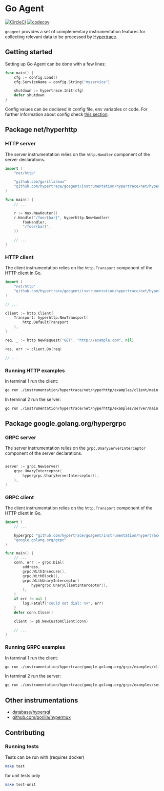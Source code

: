 # Go Agent

[![CircleCI](https://circleci.com/gh/hypertrace/goagent/tree/main.svg?style=svg)](https://circleci.com/gh/hypertrace/goagent/tree/main)
[![codecov](https://codecov.io/gh/hypertrace/goagent/branch/master/graph/badge.svg)](https://codecov.io/gh/hypertrace/goagent)

`goagent` provides a set of complementary instrumentation features for collecting relevant data to be processed by [Hypertrace](https://hypertrace.org).

## Getting started

Setting up Go Agent can be done with a few lines:

```go
func main() {
    cfg := config.Load()
    cfg.ServiceName = config.String("myservice")

    shutdown := hypertrace.Init(cfg)
    defer shutdown
}
```

Config values can be declared in config file, env variables or code. For further information about config check [this section](config/README.md).

## Package net/hyperhttp

### HTTP server

The server instrumentation relies on the `http.Handler` component of the server declarations.

```go
import (
    "net/http"

    "github.com/gorilla/mux"
    "github.com/hypertrace/goagent/instrumentation/hypertrace/net/hyperhttp"
)

func main() {
    // ...

    r := mux.NewRouter()
    r.Handle("/foo/{bar}", hyperhttp.NewHandler(
        fooHandler,
        "/foo/{bar}",
    ))

    // ...
}
```

### HTTP client

The client instrumentation relies on the `http.Transport` component of the HTTP client in Go.

```go
import (
    "net/http"
    "github.com/hypertrace/goagent/instrumentation/hypertrace/net/hyperhttp"
)

// ...

client := http.Client{
    Transport: hyperhttp.NewTransport(
        http.DefaultTransport
    ),
}

req, _ := http.NewRequest("GET", "http://example.com", nil)

res, err := client.Do(req)

// ...
```

### Running HTTP examples

In terminal 1 run the client:

```bash
go run ./instrumentation/hypertrace/net/hyperhttp/examples/client/main.go
```

In terminal 2 run the server:

```bash
go run ./instrumentation/hypertrace/net/hyperhttp/examples/server/main.go
```

## Package google.golang.org/hypergrpc

### GRPC server

The server instrumentation relies on the `grpc.UnaryServerInterceptor` component of the server declarations.

```go

server := grpc.NewServer(
    grpc.UnaryInterceptor(
        hypergrpc.UnaryServerInterceptor(),
    ),
)
```

### GRPC client

The client instrumentation relies on the `http.Transport` component of the HTTP client in Go.

```go
import (
    // ...

    hypergrpc "github.com/hypertrace/goagent/instrumentation/hypertrace/google.golang.org/hypergrpc"
    "google.golang.org/grpc"
)

func main() {
    // ...
    conn, err := grpc.Dial(
        address,
        grpc.WithInsecure(),
        grpc.WithBlock(),
        grpc.WithUnaryInterceptor(
            hypergrpc.UnaryClientInterceptor(),
        ),
    )
    if err != nil {
        log.Fatalf("could not dial: %v", err)
    }
    defer conn.Close()

    client := pb.NewCustomClient(conn)

    // ...
}
```

### Running GRPC examples

In terminal 1 run the client:

```bash
go run ./instrumentation/hypertrace/google.golang.org/grpc/examples/client/main.go
```

In terminal 2 run the server:

```bash
go run ./instrumentation/hypertrace/google.golang.org/grpc/examples/server/main.go
```

## Other instrumentations

- [database/hypersql](instrumentation/hypertrace/database/sql/hypersql)
- [github.com/gorilla/hypermux](instrumentation/hypertrace/github.com/gorilla/hypermux)

## Contributing

### Running tests

Tests can be run with (requires docker)

```bash
make test
```

for unit tests only

```bash
make test-unit
```
